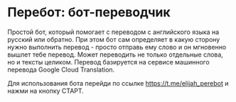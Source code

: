 # Перебот: бот-переводчик

Простой бот, который помогает с переводом с английского языка на русский или обратно. При этом бот сам определяет в какую сторону нужно выполнить перевод - просто отправь ему слово и он мгновенно вышлет тебе перевод. Может переводить не только отдельные слова, но и тексты целиком. Перевод базируется на сервисе машинного перевода Google Cloud Translation.

Для использования бота перейди по ссылке https://t.me/elijah_perebot и нажми на кнопку СТАРТ.